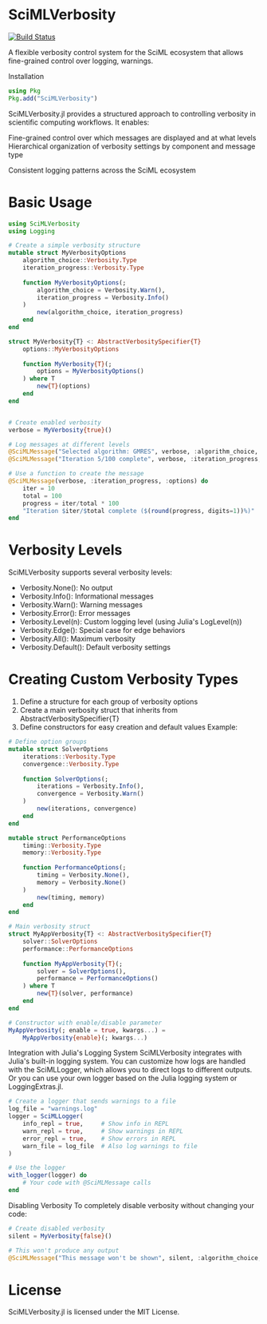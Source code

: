 # SciMLVerbosity

[![Build Status](https://github.com/jClugstor/SciMLVerbosity.jl/actions/workflows/CI.yml/badge.svg?branch=main)](https://github.com/jClugstor/SciMLVerbosity.jl/actions/workflows/CI.yml?query=branch%3Amain)

A flexible verbosity control system for the SciML ecosystem that allows fine-grained control over logging, warnings.

Installation

```julia
using Pkg
Pkg.add("SciMLVerbosity")
```

SciMLVerbosity.jl provides a structured approach to controlling verbosity in scientific computing workflows. It enables:

Fine-grained control over which messages are displayed and at what levels
Hierarchical organization of verbosity settings by component and message type

Consistent logging patterns across the SciML ecosystem
# Basic Usage

```julia
using SciMLVerbosity
using Logging

# Create a simple verbosity structure
mutable struct MyVerbosityOptions
    algorithm_choice::Verbosity.Type
    iteration_progress::Verbosity.Type
    
    function MyVerbosityOptions(;
        algorithm_choice = Verbosity.Warn(),
        iteration_progress = Verbosity.Info()
    )
        new(algorithm_choice, iteration_progress)
    end
end

struct MyVerbosity{T} <: AbstractVerbositySpecifier{T}
    options::MyVerbosityOptions
    
    function MyVerbosity{T}(;
        options = MyVerbosityOptions()
    ) where T
        new{T}(options)
    end
end


# Create enabled verbosity
verbose = MyVerbosity{true}()

# Log messages at different levels
@SciMLMessage("Selected algorithm: GMRES", verbose, :algorithm_choice, :options)
@SciMLMessage("Iteration 5/100 complete", verbose, :iteration_progress, :options)

# Use a function to create the message
@SciMLMessage(verbose, :iteration_progress, :options) do
    iter = 10
    total = 100
    progress = iter/total * 100
    "Iteration $iter/$total complete ($(round(progress, digits=1))%)"
end
```
# Verbosity Levels
SciMLVerbosity supports several verbosity levels:

- Verbosity.None(): No output
- Verbosity.Info(): Informational messages
- Verbosity.Warn(): Warning messages
- Verbosity.Error(): Error messages
- Verbosity.Level(n): Custom logging level (using Julia's LogLevel(n))
- Verbosity.Edge(): Special case for edge behaviors
- Verbosity.All(): Maximum verbosity
- Verbosity.Default(): Default verbosity settings

# Creating Custom Verbosity Types

1. Define a structure for each group of verbosity options
2. Create a main verbosity struct that inherits from AbstractVerbositySpecifier{T}
3. Define constructors for easy creation and default values
Example:


```julia 
# Define option groups
mutable struct SolverOptions
    iterations::Verbosity.Type
    convergence::Verbosity.Type
    
    function SolverOptions(;
        iterations = Verbosity.Info(),
        convergence = Verbosity.Warn()
    )
        new(iterations, convergence)
    end
end

mutable struct PerformanceOptions
    timing::Verbosity.Type
    memory::Verbosity.Type
    
    function PerformanceOptions(;
        timing = Verbosity.None(),
        memory = Verbosity.None()
    )
        new(timing, memory)
    end
end

# Main verbosity struct
struct MyAppVerbosity{T} <: AbstractVerbositySpecifier{T}
    solver::SolverOptions
    performance::PerformanceOptions
    
    function MyAppVerbosity{T}(;
        solver = SolverOptions(),
        performance = PerformanceOptions()
    ) where T
        new{T}(solver, performance)
    end
end

# Constructor with enable/disable parameter
MyAppVerbosity(; enable = true, kwargs...) = 
    MyAppVerbosity{enable}(; kwargs...)
```
Integration with Julia's Logging System
SciMLVerbosity integrates with Julia's built-in logging system. You can customize how logs are handled with the SciMLLogger,
which allows you to direct logs to different outputs. Or you can use your own logger based on the Julia logging system or LoggingExtras.jl. 

```julia
# Create a logger that sends warnings to a file
log_file = "warnings.log"
logger = SciMLLogger(
    info_repl = true,     # Show info in REPL
    warn_repl = true,     # Show warnings in REPL
    error_repl = true,    # Show errors in REPL
    warn_file = log_file  # Also log warnings to file
)

# Use the logger
with_logger(logger) do
    # Your code with @SciMLMessage calls
end
```
Disabling Verbosity
To completely disable verbosity without changing your code:


```julia
# Create disabled verbosity
silent = MyVerbosity{false}()

# This won't produce any output
@SciMLMessage("This message won't be shown", silent, :algorithm_choice, :options)
```

# License
SciMLVerbosity.jl is licensed under the MIT License.